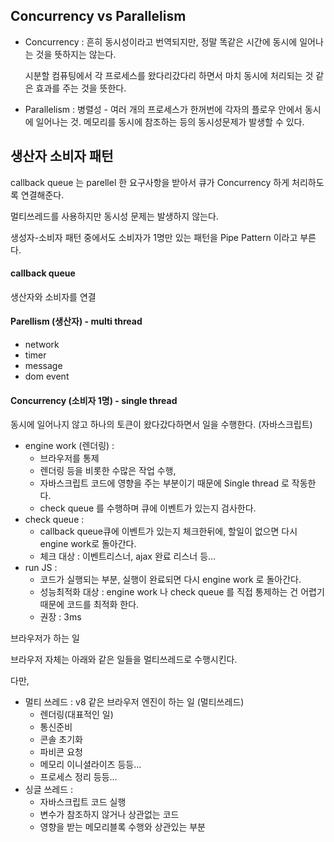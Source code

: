 

## Concurrency vs Parallelism

- Concurrency  : 흔히 동시성이라고 번역되지만, 정말 똑같은 시간에 동시에 일어나는 것을 뜻하지는 않는다.

  시분할 컴퓨팅에서 각 프로세스를 왔다리갔다리 하면서 마치 동시에 처리되는 것 같은 효과를 주는 것을 뜻한다.

- Parallelism : 병렬성 - 여러 개의 프로세스가 한꺼번에 각자의 플로우 안에서 동시에 일어나는 것. 메모리를 동시에 참조하는 등의 동시성문제가 발생할 수 있다. 



## 생산자 소비자 패턴

callback queue 는 parellel 한 요구사항을 받아서 큐가 Concurrency 하게 처리하도록 연결해준다.

멀티쓰레드를 사용하지만 동시성 문제는 발생하지 않는다.

생성자-소비자 패턴 중에서도 소비자가 1명만 있는 패턴을 Pipe Pattern 이라고 부른다.



#### callback queue

생산자와 소비자를 연결



#### Parellism (생산자) - multi thread

- network
- timer
- message
- dom event



#### Concurrency (소비자 1명) - single thread

동시에 일어나지 않고 하나의 토큰이 왔다갔다하면서 일을 수행한다. (자바스크립트)

- engine work (렌더링) : 
  - 브라우저를 통제
  - 렌더링 등을 비롯한 수많은 작업 수행, 
  - 자바스크립트 코드에 영향을 주는 부분이기 때문에 Single thread 로 작동한다. 
  - check queue 를 수행하며 큐에 이벤트가 있는지 검사한다.
- check queue : 
  - callback queue큐에 이벤트가 있는지 체크한뒤에, 할일이 없으면 다시 engine work로 돌아간다. 
  - 체크 대상 : 이벤트리스너, ajax 완료 리스너 등...
- run JS : 
  - 코드가 실행되는 부분, 실행이 완료되면 다시 engine work 로 돌아간다. 
  - 성능최적화 대상 : engine work 나 check queue 를 직접 통제하는 건 어렵기 때문에 코드를 최적화 한다. 
  - 권장 : 3ms



브라우저가 하는 일

브라우저 자체는 아래와 같은 일들을 멀티쓰레드로 수행시킨다. 

다만,  

- 멀티 쓰레드 : v8 같은 브라우저 엔진이 하는 일 (멀티쓰레드)
  - 렌더링(대표적인 일)
  - 통신준비
  - 콘솔 초기화
  - 파비콘 요청
  - 메모리 이니셜라이즈 등등...
  - 프로세스 정리 등등...
- 싱글 쓰레드 : 
  - 자바스크립트 코드 실행
  - 변수가 참조하지 않거나 상관없는 코드
  - 영향을 받는 메모리블록 수행와 상관있는 부분